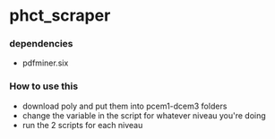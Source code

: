 # phct_scraper

### dependencies
- pdfminer.six

### How to use this

- download poly and put them into pcem1-dcem3 folders
- change the variable in the script for whatever niveau you're doing
- run the 2 scripts for each niveau
